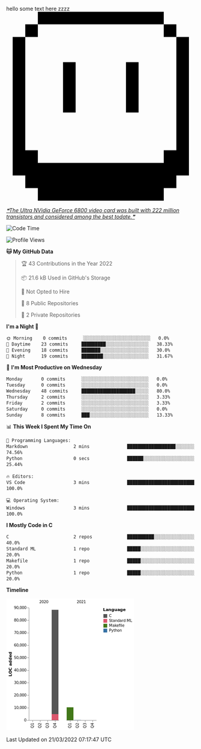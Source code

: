 hello some text here zzzz
<svg role="img" viewBox="0 0 24 24" xmlns="http://www.w3.org/2000/svg"><title>Aseprite</title><path d="M4.006 0v1.6h15.988V0zm15.988 1.6v1.6h1.6V1.6zm1.6 1.6v14.4h-1.6v1.6H4.006v-1.6h-1.6V3.2H.809v17.6h1.599v1.6h1.599V24h15.988v-1.6h1.6v-1.6h1.598V3.2zm-19.187 0h1.599V1.6h-1.6zm4.796 3.2v6.4h1.6V6.4zm7.995 0v6.4h1.599V6.4z"/>
</svg>

<a href='https://github.com/marketplace/actions/quote-readme'>
<!--STARTS_HERE_QUOTE_README-->
<i>❝The Ultra NVidia GeForce 6800 video card was built with 222 million transistors and considered among the best todate.❞</i>
<!--ENDS_HERE_QUOTE_README-->
</a>

<!--START_SECTION:waka-->
![Code Time](http://img.shields.io/badge/Code%20Time-3%20mins-blue)

![Profile Views](http://img.shields.io/badge/Profile%20Views-481-blue)

**🐱 My GitHub Data** 

> 🏆 43 Contributions in the Year 2022
 > 
> 📦 21.6 kB Used in GitHub's Storage 
 > 
> 🚫 Not Opted to Hire
 > 
> 📜 8 Public Repositories 
 > 
> 🔑 2 Private Repositories  
 > 
**I'm a Night 🦉** 

```text
🌞 Morning    0 commits      ░░░░░░░░░░░░░░░░░░░░░░░░░   0.0% 
🌆 Daytime    23 commits     █████████░░░░░░░░░░░░░░░░   38.33% 
🌃 Evening    18 commits     ███████░░░░░░░░░░░░░░░░░░   30.0% 
🌙 Night      19 commits     ████████░░░░░░░░░░░░░░░░░   31.67%

```
📅 **I'm Most Productive on Wednesday** 

```text
Monday       0 commits      ░░░░░░░░░░░░░░░░░░░░░░░░░   0.0% 
Tuesday      0 commits      ░░░░░░░░░░░░░░░░░░░░░░░░░   0.0% 
Wednesday    48 commits     ████████████████████░░░░░   80.0% 
Thursday     2 commits      ░░░░░░░░░░░░░░░░░░░░░░░░░   3.33% 
Friday       2 commits      ░░░░░░░░░░░░░░░░░░░░░░░░░   3.33% 
Saturday     0 commits      ░░░░░░░░░░░░░░░░░░░░░░░░░   0.0% 
Sunday       8 commits      ███░░░░░░░░░░░░░░░░░░░░░░   13.33%

```


📊 **This Week I Spent My Time On** 

```text
💬 Programming Languages: 
Markdown                 2 mins              ██████████████████░░░░░░░   74.56% 
Python                   0 secs              ██████░░░░░░░░░░░░░░░░░░░   25.44%

🔥 Editors: 
VS Code                  3 mins              █████████████████████████   100.0%

💻 Operating System: 
Windows                  3 mins              █████████████████████████   100.0%

```

**I Mostly Code in C** 

```text
C                        2 repos             ██████████░░░░░░░░░░░░░░░   40.0% 
Standard ML              1 repo              █████░░░░░░░░░░░░░░░░░░░░   20.0% 
Makefile                 1 repo              █████░░░░░░░░░░░░░░░░░░░░   20.0% 
Python                   1 repo              █████░░░░░░░░░░░░░░░░░░░░   20.0%

```


**Timeline**

![Chart not found](https://raw.githubusercontent.com/SHARKKK7/SHARKKK7/main/charts/bar_graph.png) 


 Last Updated on 21/03/2022 07:17:47 UTC
<!--END_SECTION:waka-->
